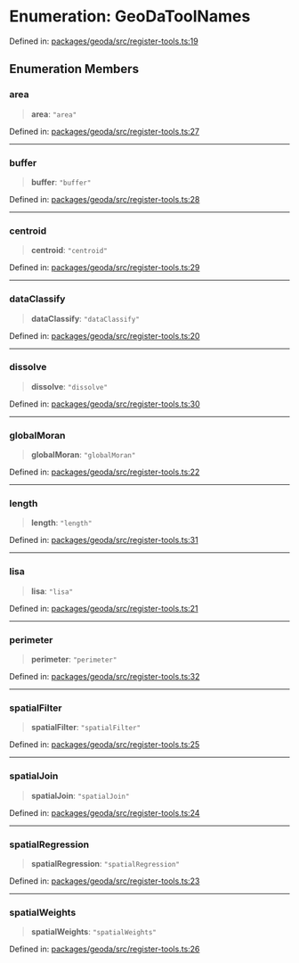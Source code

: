 # Enumeration: GeoDaToolNames

Defined in: [packages/geoda/src/register-tools.ts:19](https://github.com/GeoDaCenter/openassistant/blob/2c7e2a603db0fcbd6603996e5ea15006191c5f7f/packages/geoda/src/register-tools.ts#L19)

## Enumeration Members

### area

> **area**: `"area"`

Defined in: [packages/geoda/src/register-tools.ts:27](https://github.com/GeoDaCenter/openassistant/blob/2c7e2a603db0fcbd6603996e5ea15006191c5f7f/packages/geoda/src/register-tools.ts#L27)

***

### buffer

> **buffer**: `"buffer"`

Defined in: [packages/geoda/src/register-tools.ts:28](https://github.com/GeoDaCenter/openassistant/blob/2c7e2a603db0fcbd6603996e5ea15006191c5f7f/packages/geoda/src/register-tools.ts#L28)

***

### centroid

> **centroid**: `"centroid"`

Defined in: [packages/geoda/src/register-tools.ts:29](https://github.com/GeoDaCenter/openassistant/blob/2c7e2a603db0fcbd6603996e5ea15006191c5f7f/packages/geoda/src/register-tools.ts#L29)

***

### dataClassify

> **dataClassify**: `"dataClassify"`

Defined in: [packages/geoda/src/register-tools.ts:20](https://github.com/GeoDaCenter/openassistant/blob/2c7e2a603db0fcbd6603996e5ea15006191c5f7f/packages/geoda/src/register-tools.ts#L20)

***

### dissolve

> **dissolve**: `"dissolve"`

Defined in: [packages/geoda/src/register-tools.ts:30](https://github.com/GeoDaCenter/openassistant/blob/2c7e2a603db0fcbd6603996e5ea15006191c5f7f/packages/geoda/src/register-tools.ts#L30)

***

### globalMoran

> **globalMoran**: `"globalMoran"`

Defined in: [packages/geoda/src/register-tools.ts:22](https://github.com/GeoDaCenter/openassistant/blob/2c7e2a603db0fcbd6603996e5ea15006191c5f7f/packages/geoda/src/register-tools.ts#L22)

***

### length

> **length**: `"length"`

Defined in: [packages/geoda/src/register-tools.ts:31](https://github.com/GeoDaCenter/openassistant/blob/2c7e2a603db0fcbd6603996e5ea15006191c5f7f/packages/geoda/src/register-tools.ts#L31)

***

### lisa

> **lisa**: `"lisa"`

Defined in: [packages/geoda/src/register-tools.ts:21](https://github.com/GeoDaCenter/openassistant/blob/2c7e2a603db0fcbd6603996e5ea15006191c5f7f/packages/geoda/src/register-tools.ts#L21)

***

### perimeter

> **perimeter**: `"perimeter"`

Defined in: [packages/geoda/src/register-tools.ts:32](https://github.com/GeoDaCenter/openassistant/blob/2c7e2a603db0fcbd6603996e5ea15006191c5f7f/packages/geoda/src/register-tools.ts#L32)

***

### spatialFilter

> **spatialFilter**: `"spatialFilter"`

Defined in: [packages/geoda/src/register-tools.ts:25](https://github.com/GeoDaCenter/openassistant/blob/2c7e2a603db0fcbd6603996e5ea15006191c5f7f/packages/geoda/src/register-tools.ts#L25)

***

### spatialJoin

> **spatialJoin**: `"spatialJoin"`

Defined in: [packages/geoda/src/register-tools.ts:24](https://github.com/GeoDaCenter/openassistant/blob/2c7e2a603db0fcbd6603996e5ea15006191c5f7f/packages/geoda/src/register-tools.ts#L24)

***

### spatialRegression

> **spatialRegression**: `"spatialRegression"`

Defined in: [packages/geoda/src/register-tools.ts:23](https://github.com/GeoDaCenter/openassistant/blob/2c7e2a603db0fcbd6603996e5ea15006191c5f7f/packages/geoda/src/register-tools.ts#L23)

***

### spatialWeights

> **spatialWeights**: `"spatialWeights"`

Defined in: [packages/geoda/src/register-tools.ts:26](https://github.com/GeoDaCenter/openassistant/blob/2c7e2a603db0fcbd6603996e5ea15006191c5f7f/packages/geoda/src/register-tools.ts#L26)

